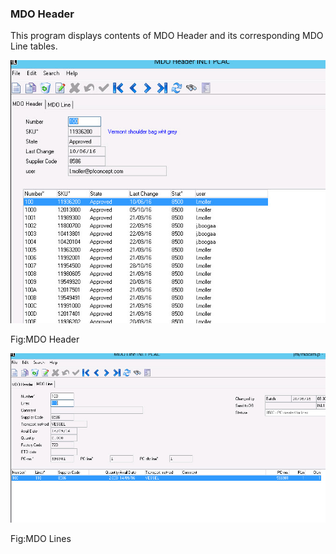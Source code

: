 ### MDO Header

This program displays contents of MDO Header and its corresponding MDO Line tables.

![MDOheader](./gitbook/images/mdoheader.jpg)

Fig:MDO Header

![MDOLine](./gitbook/images/mdolines.jpg)

Fig:MDO Lines





